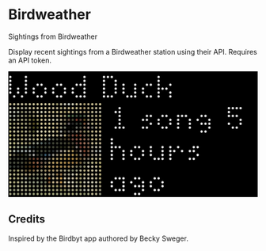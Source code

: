 # Birdweather

Sightings from Birdweather

Display recent sightings from a Birdweather station using their API. Requires an API token.

![Birdweather for Tidbyt](birdweather_screenshot.png)

## Credits

Inspired by the Birdbyt app authored by Becky Sweger.
